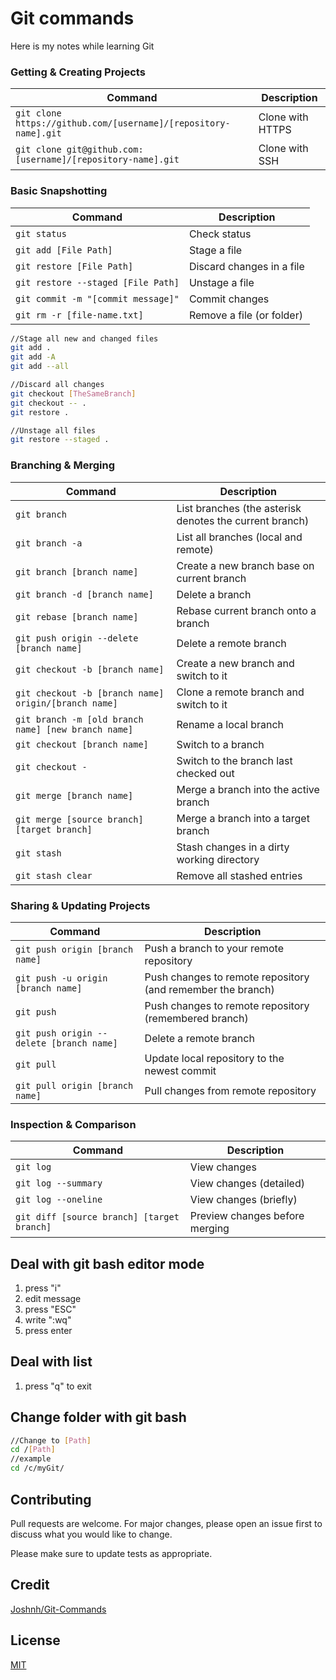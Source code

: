 # Git commands
Here is my notes while learning Git

### Getting & Creating Projects
| Command | Description |
| ------- | ----------- |
| `git clone https://github.com/[username]/[repository-name].git` | Clone with HTTPS |
| `git clone git@github.com:[username]/[repository-name].git` | Clone with SSH |

### Basic Snapshotting
| Command | Description |
| ------- | ----------- |
| `git status` | Check status |
| `git add [File Path]` | Stage a file |
| `git restore [File Path]` | Discard changes in a file |
| `git restore --staged [File Path]` | Unstage a file |
| `git commit -m "[commit message]"` | Commit changes |
| `git rm -r [file-name.txt]` | Remove a file (or folder) |

```bash
//Stage all new and changed files
git add .
git add -A
git add --all

//Discard all changes
git checkout [TheSameBranch]
git checkout -- .
git restore .

//Unstage all files
git restore --staged .
```

### Branching & Merging
| Command | Description |
| ------- | ----------- |
| `git branch` | List branches (the asterisk denotes the current branch) |
| `git branch -a` | List all branches (local and remote) |
| `git branch [branch name]` | Create a new branch base on current branch |
| `git branch -d [branch name]` | Delete a branch |
| `git rebase [branch name]` | Rebase current branch onto a branch |
| `git push origin --delete [branch name]` | Delete a remote branch |
| `git checkout -b [branch name]` | Create a new branch and switch to it |
| `git checkout -b [branch name] origin/[branch name]` | Clone a remote branch and switch to it |
| `git branch -m [old branch name] [new branch name]` | Rename a local branch |
| `git checkout [branch name]` | Switch to a branch |
| `git checkout -` | Switch to the branch last checked out |
| `git merge [branch name]` | Merge a branch into the active branch |
| `git merge [source branch] [target branch]` | Merge a branch into a target branch |
| `git stash` | Stash changes in a dirty working directory |
| `git stash clear` | Remove all stashed entries |

### Sharing & Updating Projects
| Command | Description |
| ------- | ----------- |
| `git push origin [branch name]` | Push a branch to your remote repository |
| `git push -u origin [branch name]` | Push changes to remote repository (and remember the branch) |
| `git push` | Push changes to remote repository (remembered branch) |
| `git push origin --delete [branch name]` | Delete a remote branch |
| `git pull` | Update local repository to the newest commit |
| `git pull origin [branch name]` | Pull changes from remote repository |

### Inspection & Comparison
| Command | Description |
| ------- | ----------- |
| `git log` | View changes |
| `git log --summary` | View changes (detailed) |
| `git log --oneline` | View changes (briefly) |
| `git diff [source branch] [target branch]` | Preview changes before merging |

## Deal with git bash editor mode
1. press "i"
2. edit message
3. press "ESC"
4. write ":wq"
5. press enter

## Deal with list
1. press "q" to exit

## Change folder with git bash
```bash
//Change to [Path]
cd /[Path]
//example
cd /c/myGit/
```

## Contributing
Pull requests are welcome. For major changes, please open an issue first to discuss what you would like to change.

Please make sure to update tests as appropriate.

## Credit
[Joshnh/Git-Commands](https://github.com/joshnh/Git-Commands)

## License
[MIT](https://choosealicense.com/licenses/mit/)